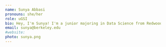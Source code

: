 ```yaml
---
name: Sunya Abbasi
pronouns: she/her
role: uGSI
bio: Hey, I'm Sunya! I'm a junior majoring in Data Science from Redwood City, CA. This summer I'm looking forward to traveling, spending time with friends, and tutoring Data 6!
email: sunya@berkeley.edu
#website:
photo: sunya.png
---
```

